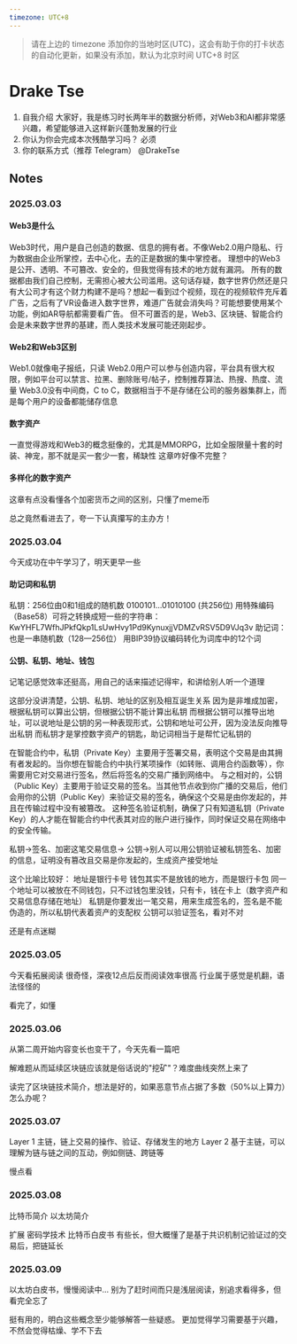 ```yaml
---
timezone: UTC+8
---
```


> 请在上边的 timezone 添加你的当地时区(UTC)，这会有助于你的打卡状态的自动化更新，如果没有添加，默认为北京时间 UTC+8 时区


# Drake Tse

1. 自我介绍
大家好，我是练习时长两年半的数据分析师，对Web3和AI都非常感兴趣，希望能够进入这样新兴蓬勃发展的行业
2. 你认为你会完成本次残酷学习吗？
必须
3. 你的联系方式（推荐 Telegram）
@DrakeTse

## Notes

<!-- Content_START -->

### 2025.03.03

#### Web3是什么
Web3时代，用户是自己创造的数据、信息的拥有者。不像Web2.0用户隐私、行为数据由企业所掌控，去中心化，去的正是数据的集中掌控者。
理想中的Web3是公开、透明、不可篡改、安全的，但我觉得有技术的地方就有漏洞。
所有的数据都由我们自己控制，无需担心被大公司滥用。这句话存疑，数字世界仍然还是只有大公司才有这个财力构建不是吗？想起一看到过个视频，现在的视频软件充斥着广告，之后有了VR设备进入数字世界，难道广告就会消失吗？可能想要使用某个功能，例如AR导航都需要看广告。
但不可置否的是，Web3、区块链、智能合约会是未来数字世界的基建，而人类技术发展可能还刚起步。

#### Web2和Web3区别
Web1.0就像电子报纸，只读
Web2.0用户可以参与创造内容，平台具有很大权限，例如平台可以禁言、拉黑、删除账号/帖子，控制推荐算法、热搜、热度、流量
Web3.0没有中间商，C to C，数据相当于不是存储在公司的服务器集群上，而是每个用户的设备都能储存信息

#### 数字资产
一直觉得游戏和Web3的概念挺像的，尤其是MMORPG，比如全服限量十套的时装、神宠，那不就是买一套少一套，稀缺性
这章咋好像不完整？

#### 多样化的数字资产
这章有点没看懂各个加密货币之间的区别，只懂了meme币

总之竟然看进去了，夸一下认真攥写的主办方！

### 2025.03.04
今天成功在中午学习了，明天更早一些

#### 助记词和私钥
私钥：256位由0和1组成的随机数
0100101…01010100  (共256位)
用特殊编码（Base58）可将之转换成短一些的字符串：KwYHFL7WfhJPkfQkp1LsUwHvy1Pd9KynuxjjVDMZvRSV5D9VJq3v
助记词：也是一串随机数（128—256位）
用BIP39协议编码转化为词库中的12个词

#### 公钥、私钥、地址、钱包
记笔记感觉效率还挺高，用自己的话来描述记得牢，和讲给别人听一个道理

这部分没讲清楚，公钥、私钥、地址的区别及相互诞生关系
因为是非堆成加密，根据私钥可以算出公钥，但根据公钥不能计算出私钥
而根据公钥可以推导出地址，可以说地址是公钥的另一种表现形式，公钥和地址可公开，因为没法反向推导出私钥
而私钥才是掌控数字资产的钥匙，助记词相当于是帮忙记私钥的

在智能合约中，私钥（Private Key）主要用于签署交易，表明这个交易是由其拥有者发起的。当你想在智能合约中执行某项操作（如转账、调用合约函数等），你需要用它对交易进行签名，然后将签名的交易广播到网络中。
与之相对的，公钥（Public Key）主要用于验证交易的签名。当其他节点收到你广播的交易后，他们会用你的公钥（Public Key）来验证交易的签名，确保这个交易是由你发起的，并且在传输过程中没有被篡改。
这种签名验证机制，确保了只有知道私钥（Private Key）的人才能在智能合约中代表其对应的账户进行操作，同时保证交易在网络中的安全传输。

私钥→签名、加密这笔交易信息→
公钥→别人可以用公钥验证被私钥签名、加密的信息，证明没有篡改且交易是你发起的，生成资产接受地址

这个比喻比较好：
地址是银行卡号
钱包其实不是放钱的地方，而是银行卡包
同一个地址可以被放在不同钱包，只不过钱包里没钱，只有卡，钱在卡上（数字资产和交易信息存储在地址）
私钥是你要发出一笔交易，用来生成签名的，签名是不能伪造的，所以私钥代表着资产的支配权
公钥可以验证签名，看对不对

还是有点迷糊

### 2025.03.05
今天看拓展阅读
很奇怪，深夜12点后反而阅读效率很高
行业属于感觉是机翻，语法怪怪的

看完了，如懂

### 2025.03.06
从第二周开始内容变长也变干了，今天先看一篇吧

解难题从而延续区块链应该就是俗话说的"挖矿"？难度曲线突然上来了

读完了区块链技术简介，想法是好的，如果恶意节点占据了多数（50%以上算力）怎么办呢？

### 2025.03.07
Layer 1
主链，链上交易的操作、验证、存储发生的地方
Layer 2
基于主链，可以理解为链与链之间的互动，例如侧链、跨链等

慢点看

### 2025.03.08
比特币简介
以太坊简介

扩展
密码学技术
比特币白皮书 有些长，但大概懂了是基于共识机制记验证过的交易后，把链延长

### 2025.03.09
以太坊白皮书，慢慢阅读中...
别为了赶时间而只是浅层阅读，别追求看得多，但看完全忘了

挺有用的，明白这些概念至少能够解答一些疑惑。
更加觉得学习需要基于兴趣，不然会觉得枯燥、学不下去


<!-- Content_END -->
